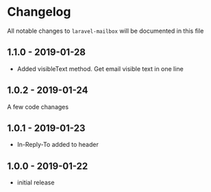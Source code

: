 # Changelog

All notable changes to `laravel-mailbox` will be documented in this file

## 1.1.0 - 2019-01-28

- Added visibleText method. Get email visible text in one line

## 1.0.2 - 2019-01-24

A few code chanages

## 1.0.1 - 2019-01-23

- In-Reply-To added to header

## 1.0.0 - 2019-01-22

- initial release
